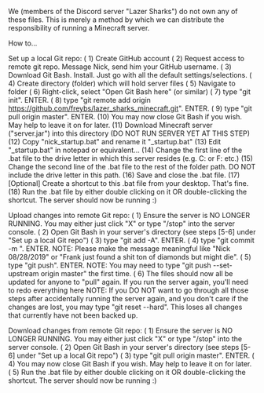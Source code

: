 We (members of the Discord server "Lazer Sharks") do not own any of these files. This is merely a method by which we can distribute the responsibility of running a Minecraft server.

How to...

Set up a local Git repo:
( 1) Create GitHub account
( 2) Request access to remote git repo. Message Nick, send him your GitHub username.
( 3) Download Git Bash. Install. Just go with all the default settings/selections.
( 4) Create directory (folder) which will hold server files
( 5) Navigate to folder
( 6) Right-click, select "Open Git Bash here" (or similar)
( 7) type "git init". ENTER.
( 8) type "git remote add origin https://github.com/freybs/lazer_sharks_minecraft.git". ENTER.
( 9) type "git pull origin master". ENTER.
(10) You may now close Git Bash if you wish. May help to leave it on for later.
(11) Download Minecraft server ("server.jar") into this directory (DO NOT RUN SERVER YET AT THIS STEP)
(12) Copy "nick_startup.bat" and rename it "<name>_startup.bat"
(13) Edit "<name>_startup.bat" in notepad or equivalent...
(14) Change the first line of the .bat file to the drive letter in which this server resides (e.g. C: or F: etc.)
(15) Change the second line of the .bat file to the rest of the folder path. DO NOT include the drive letter in this path.
(16) Save and close the .bat file.
(17) [Optional] Create a shortcut to this .bat file from your desktop. That's fine.
(18) Run the .bat file by either double clicking on it OR double-clicking the shortcut. The server should now be running :)

Upload changes into remote Git repo:
( 1) Ensure the server is NO LONGER RUNNING. You may either just click "X" or type "/stop" into the server console.
( 2) Open Git Bash in your server's directory (see steps [5-6] under "Set up a local Git repo")
( 3) type "git add -A". ENTER.
( 4) type "git commit -m <insert message here>". ENTER.
	NOTE: Please make the message meaningful like "Nick 08/28/2019" or "Frank just found a shit ton of diamonds but might die".
( 5) type "git push". ENTER.
	NOTE: You may need to type "git push --set-upstream origin master" the first time.
( 6) The files should now all be updated for anyone to "pull" again. If you run the server again, you'll need to redo everything here
	NOTE: If you DO NOT want to go through all those steps after accidentally running the server again, and you don't care if the changes are lost,
		you may type "git reset --hard". This loses all changes that currently have not been backed up.

Download changes from remote Git repo:
( 1) Ensure the server is NO LONGER RUNNING. You may either just click "X" or type "/stop" into the server console.
( 2) Open Git Bash in your server's directory (see steps [5-6] under "Set up a local Git repo")
( 3) type "git pull origin master". ENTER.
( 4) You may now close Git Bash if you wish. May help to leave it on for later.
( 5) Run the .bat file by either double clicking on it OR double-clicking the shortcut. The server should now be running :)
